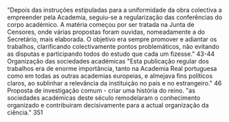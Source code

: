 "Depois das instruções estipuladas para a uniformidade da obra colectiva a empreender pela Academia, seguiu-se a regularização das conferências do corpo académico. A matéria começou por ser tratada na Junta de Censores, onde várias propostas foram ouvidas, nomeadamente a do Secretário, mais elaborada. O objetivo era sempre promover e adiantar os trabalhos, clarificando colectivamente pontos problemáticos, não evitando as disputas e participando todos do estudo que cada um fizesse." 43-44
Organização das sociedades académicas
"Esta publicação regular dos trabalhos era de enorme importância, tanto na Academia Real portuguesa como em todas as outras academias europeias, e almejava fins políticos claros, ao sublinhar a relevância da instituição no país e no estrangeiro." 46
Proposta de investigação comum - criar uma história do reino.
"as sociedades académicas deste século remodelaram o conhecimento organizado e contribuíram decisivamente para a actual organização da ciência." 351
